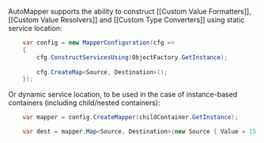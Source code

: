 AutoMapper supports the ability to construct [[Custom Value Formatters]], [[Custom Value Resolvers]] and [[Custom Type Converters]] using static service location:
```c#
    var config = new MapperConfiguration(cfg =>
    {
        cfg.ConstructServicesUsing(ObjectFactory.GetInstance);
        
        cfg.CreateMap<Source, Destination>();
    });
```
Or dynamic service location, to be used in the case of instance-based containers (including child/nested containers):
```c#
    var mapper = config.CreateMapper(childContainer.GetInstance);

    var dest = mapper.Map<Source, Destination>(new Source { Value = 15 });
```